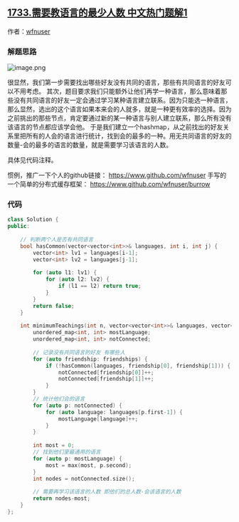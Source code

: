 ## [1733.需要教语言的最少人数 中文热门题解1](https://leetcode.cn/problems/minimum-number-of-people-to-teach/solutions/100000/cshuang-bai-hashmapqiu-wu-gong-tong-yu-y-eptr)

作者：[wfnuser](https://leetcode.cn/u/wfnuser)
### 解题思路
![image.png](https://pic.leetcode-cn.com/1611419736-FTKGaS-image.png)

很显然，我们第一步需要找出哪些好友没有共同的语言，那些有共同语言的好友可以不用考虑。
其次，题目要求我们只能额外让他们再学一种语言，那么意味着那些没有共同语言的好友一定会通过学习某种语言建立联系。因为只能选一种语言，那么显然，选出的这个语言如果本来会的人就多，就是一种更有效率的选择。因为之前挑出的那些节点，肯定要通过新的某一种语言与别人建立联系，那么所有没有该语言的节点都应该学会他。
于是我们建立一个hashmap，从之前找出的好友关系里把所有的人会的语言进行统计，找到会的最多的一种。用无共同语言的好友的数量-会的最多的语言的数量，就是需要学习该语言的人数。

具体见代码注释。

惯例，推广一下个人的github链接： https://www.github.com/wfnuser
手写的一个简单的分布式缓存框架： https://www.github.com/wfnuser/burrow

### 代码

```cpp
class Solution {
public:
    
    // 判断两个人是否有共同语言
    bool hasCommon(vector<vector<int>>& languages, int i, int j) {
        vector<int> lv1 = languages[i-1];
        vector<int> lv2 = languages[j-1];
        
        for (auto l1: lv1) {
            for (auto l2: lv2) {
                if (l1 == l2) return true;
            }
        }
        return false;
    }
    
    int minimumTeachings(int n, vector<vector<int>>& languages, vector<vector<int>>& friendships) {
        unordered_map<int, int> mostLanguage;
        unordered_map<int, int> notConnected;
        
        // 记录没有共同语言的好友 有哪些人
        for (auto friendship: friendships) {
            if (!hasCommon(languages, friendship[0], friendship[1])) {
                notConnected[friendship[0]]++;
                notConnected[friendship[1]]++;
            }
        }
        // 统计他们会的语言
        for (auto p: notConnected) {
            for (auto language: languages[p.first-1]) {
                mostLanguage[language]++;
            }
        }
        
        int most = 0;
        // 找到他们里最通用的语言
        for (auto p: mostLanguage) {
            most = max(most, p.second);
        }
        int nodes = notConnected.size();
        
        // 需要再学习该语言的人数 即他们的总人数-会该语言的人数
        return nodes-most;
    }
};
```